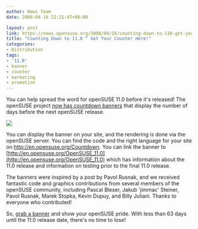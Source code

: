 ```yaml
---
author: News Team
date: 2008-04-16 22:21:47+00:00

layout: post
link: https://news.opensuse.org/2008/04/16/counting-down-to-110-get-your-counter-here/
title: "Counting Down to 11.0 “ Get Your Counter Here!"
categories:
- Distribution
tags:
- '11.0'
- banner
- counter
- marketing
- promotion
---
```

You can help spread the word for openSUSE 11.0 before it's released!  The openSUSE project [now has countdown banners](http://en.opensuse.org/Countdown) that display the number of days before the next openSUSE release.

[![](http://counter.opensuse.org/11.0/medium)](http://en.opensuse.org/openSUSE_11.0)

You can display the banner on your site, and the rendering is done via the openSUSE server. You can find the code and the right language for your site on http://en.opensuse.org/Countdown. You can link the banner to [http://en.opensuse.org/OpenSUSE_11.0](http://en.opensuse.org/OpenSUSE_11.0) which has information about the 11.0 release and information on testing prior to the final 11.0 release.

The banners were inspired by a post by Pavol Rusnak, and we received fantastic code and graphics contributions from several members of the openSUSE community, including Pascal Bleser, Jakub 'jimmac' Steiner, Pavol Rusnak, Marek Stopka, Kevin Dupuy, and Billy Juliani. Thanks to everyone who contributed!

So, [grab a banner](http://en.opensuse.org/Countdown) and show your openSUSE pride. With less than 63 days until the 11.0 release date, there's no time to lose!		
